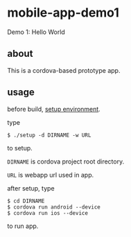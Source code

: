 # mobile-app-demo1

Demo 1: Hello World


## about

This is a cordova-based prototype app.


## usage

before build, [setup environment](docs/PREPARATION.md).

type 

    $ ./setup -d DIRNAME -w URL

to setup. 

`DIRNAME` is cordova project root directory.

`URL` is webapp url used in app.

after setup, type

    $ cd DIRNAME
    $ cordova run android --device
    $ cordova run ios --device

to run app.
